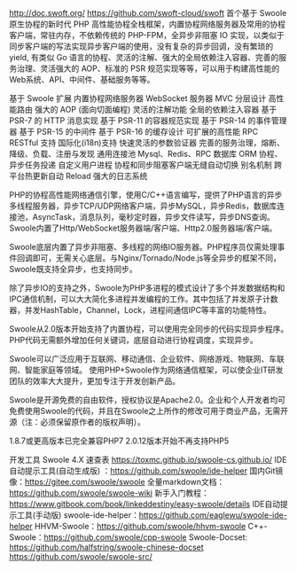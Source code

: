 
http://doc.swoft.org/  https://github.com/swoft-cloud/swoft
首个基于 Swoole 原生协程的新时代 PHP 高性能协程全栈框架，内置协程网络服务器及常用的协程客户端，常驻内存，不依赖传统的 PHP-FPM，全异步非阻塞 IO 实现，以类似于同步客户端的写法实现异步客户端的使用，没有复杂的异步回调，没有繁琐的 yield, 有类似 Go 语言的协程、灵活的注解、强大的全局依赖注入容器、完善的服务治理、灵活强大的 AOP、标准的 PSR 规范实现等等，可以用于构建高性能的Web系统、API、中间件、基础服务等等。

基于 Swoole 扩展
内置协程网络服务器
WebSocket 服务器
MVC 分层设计
高性能路由
强大的 AOP (面向切面编程)
灵活的注解功能
全局的依赖注入容器
基于 PSR-7 的 HTTP 消息实现
基于 PSR-11 的容器规范实现
基于 PSR-14 的事件管理器
基于 PSR-15 的中间件
基于 PSR-16 的缓存设计
可扩展的高性能 RPC
RESTful 支持
国际化(i18n)支持
快速灵活的参数验证器
完善的服务治理，熔断、降级、负载、注册与发现
通用连接池 Mysql、Redis、RPC
数据库 ORM
协程、异步任务投递
自定义用户进程
协程和同步阻塞客户端无缝自动切换
别名机制
跨平台热更新自动 Reload
强大的日志系统

PHP的协程高性能网络通信引擎，使用C/C++语言编写，提供了PHP语言的异步多线程服务器，异步TCP/UDP网络客户端，异步MySQL，异步Redis，数据库连接池，AsyncTask，消息队列，毫秒定时器，异步文件读写，异步DNS查询。 Swoole内置了Http/WebSocket服务器端/客户端、Http2.0服务器端/客户端。

Swoole底层内置了异步非阻塞、多线程的网络IO服务器。PHP程序员仅需处理事件回调即可，无需关心底层。与Nginx/Tornado/Node.js等全异步的框架不同，Swoole既支持全异步，也支持同步。

除了异步IO的支持之外，Swoole为PHP多进程的模式设计了多个并发数据结构和IPC通信机制，可以大大简化多进程并发编程的工作。其中包括了并发原子计数器，并发HashTable，Channel，Lock，进程间通信IPC等丰富的功能特性。

Swoole从2.0版本开始支持了内置协程，可以使用完全同步的代码实现异步程序。PHP代码无需额外增加任何关键词，底层自动进行协程调度，实现异步。

Swoole可以广泛应用于互联网、移动通信、企业软件、网络游戏、物联网、车联网、智能家庭等领域。 使用PHP+Swoole作为网络通信框架，可以使企业IT研发团队的效率大大提升，更加专注于开发创新产品。

Swoole是开源免费的自由软件，授权协议是Apache2.0。企业和个人开发者均可免费使用Swoole的代码，并且在Swoole之上所作的修改可用于商业产品，无需开源（注：必须保留原作者的版权声明）。

1.8.7或更高版本已完全兼容PHP7
2.0.12版本开始不再支持PHP5

开发工具
Swoole 4.X 速查表 https://toxmc.github.io/swoole-cs.github.io/
IDE自动提示工具(自动生成版) ：https://github.com/swoole/ide-helper
国内Git镜像：https://gitee.com/swoole/swoole
全量markdown文档： https://github.com/swoole/swoole-wiki
新手入门教程：https://www.gitbook.com/book/linkeddestiny/easy-swoole/details
IDE自动提示工具(手动版) swoole-ide-helper：https://github.com/eaglewu/swoole-ide-helper
HHVM-Swoole：https://github.com/swoole/hhvm-swoole
C++-Swoole：https://github.com/swoole/cpp-swoole
Swoole-Docset: https://github.com/halfstring/swoole-chinese-docset
https://github.com/swoole/swoole-src/